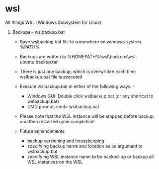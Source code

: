 # wsl
All things WSL (Windows Subsystem for Linux)

1. Backups - wslbackup.bat
   - Save wslbackup.bat file to somewhere on windows system %PATH%
   - Backups are written to %HOMEPATH%\wsl\backups\wsl-ubuntu.backup.tar
   - There is just one backup, which is overwritten each time wslbackup.bat file is executed
   - Execute wslbackup.bat in either of the following ways: -
     - Windows GUI: Double click wslbackup.bat (or any shortcut to wslbackup.bat)
     - CMD prompt:  cmd> wslbackup.bat

   - Please note that the WSL instance will be stopped before backup and then restarted upon completion!

   - Future enhancements
     - backup versioning and housekeeping
     - specifying backup name and location as an argument to wslbackup.bat
     - specifying WSL instance name to be backed-up or backup all WSL instances on the WSL
